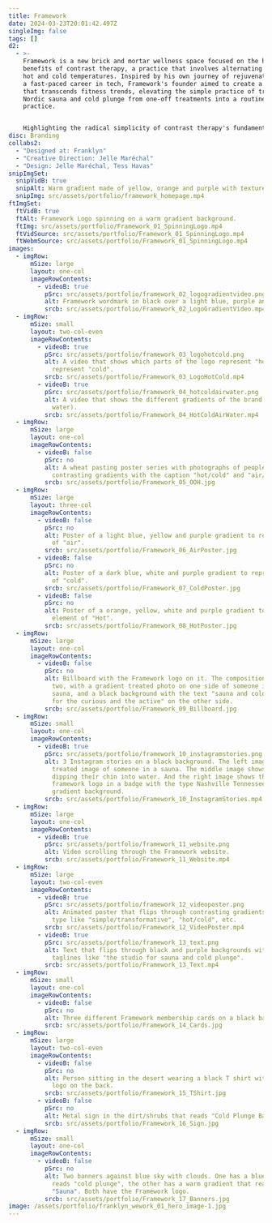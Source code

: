 ```yaml
---
title: Framework
date: 2024-03-23T20:01:42.497Z
singleImg: false
tags: []
d2:
  - >-
    Framework is a new brick and mortar wellness space focused on the health
    benefits of contrast therapy, a practice that involves alternating between
    hot and cold temperatures. Inspired by his own journey of rejuvenation after
    a fast-paced career in tech, Framework's founder aimed to create a brand
    that transcends fitness trends, elevating the simple practice of traditional
    Nordic sauna and cold plunge from one-off treatments into a routine
    practice.


    Highlighting the radical simplicity of contrast therapy's fundamental elements—hot air and cold water—to visualize the brand, we employed immersive, temperature-inspired gradients that bring the experience to life. The brand strikes a balance between approachability and intellect, creating an inviting environment that communicates the science behind sauna in a simple and straightforward way.
disc: Branding
collabs2:
  - "Designed at: Franklyn"
  - "Creative Direction: Jelle Maréchal"
  - "Design: Jelle Maréchal, Tess Havas"
snipImgSet:
  snipVidB: true
  snipAlt: Warm gradient made of yellow, orange and purple with texture.
  snipImg: src/assets/portfolio/framework_homepage.mp4
ftImgSet:
  ftVidB: true
  ftAlt: Framework Logo spinning on a warm gradient background.
  ftImg: src/assets/portfolio/Framework_01_SpinningLogo.mp4
  ftVidSource: src/assets/portfolio/Framework_01_SpinningLogo.mp4
  ftWebmSource: src/assets/portfolio/Framework_01_SpinningLogo.mp4
images:
  - imgRow:
      mSize: large
      layout: one-col
      imageRowContents:
        - videoB: true
          pSrc: src/assets/portfolio/framework_02_logogradientvideo.png
          alt: Framework wordmark in black over a light blue, purple and yellow gradient.
          srcb: src/assets/portfolio/Framework_02_LogoGradientVideo.mp4
  - imgRow:
      mSize: small
      layout: two-col-even
      imageRowContents:
        - videoB: true
          pSrc: src/assets/portfolio/framework_03_logohotcold.png
          alt: A video that shows which parts of the logo represent "hot" and which
            represent "cold".
          srcb: src/assets/portfolio/Framework_03_LogoHotCold.mp4
        - videoB: true
          pSrc: src/assets/portfolio/framework_04_hotcoldairwater.png
          alt: A video that shows the different gradients of the brand (hot, cold, air,
            water).
          srcb: src/assets/portfolio/Framework_04_HotColdAirWater.mp4
  - imgRow:
      mSize: large
      layout: one-col
      imageRowContents:
        - videoB: false
          pSrc: no
          alt: A wheat pasting poster series with photographs of people in saunas, and
            contrasting gradients with the caption "hot/cold" and "air/water".
          srcb: src/assets/portfolio/Framework_05_OOH.jpg
  - imgRow:
      mSize: large
      layout: three-col
      imageRowContents:
        - videoB: false
          pSrc: no
          alt: Poster of a light blue, yellow and purple gradient to represent the element
            of "air".
          srcb: src/assets/portfolio/Framework_06_AirPoster.jpg
        - videoB: false
          pSrc: no
          alt: Poster of a dark blue, white and purple gradient to represent the element
            of "cold".
          srcb: src/assets/portfolio/Framework_07_ColdPoster.jpg
        - videoB: false
          pSrc: no
          alt: Poster of a orange, yellow, white and purple gradient to represent the
            element of "Hot".
          srcb: src/assets/portfolio/Framework_08_HotPoster.jpg
  - imgRow:
      mSize: large
      layout: one-col
      imageRowContents:
        - videoB: false
          pSrc: no
          alt: Billboard with the Framework logo on it. The composition is divided into
            two, with a gradient treated photo on one side of someone in the
            sauna, and a black background with the text "sauna and cold plunge
            for the curious and the active" on the other side.
          srcb: src/assets/portfolio/Framework_09_Billboard.jpg
  - imgRow:
      mSize: small
      layout: one-col
      imageRowContents:
        - videoB: true
          pSrc: src/assets/portfolio/framework_10_instagramstories.png
          alt: 3 Instagram stories on a black background. The left image shows a gradient
            treated image of someone in a sauna. The middle image shows someone
            dipping their chin into water. And the right image shows the
            framework logo in a badge with the type Nashville Tennessee on a
            gradient background.
          srcb: src/assets/portfolio/Framework_10_InstagramStories.mp4
  - imgRow:
      mSize: large
      layout: one-col
      imageRowContents:
        - videoB: true
          pSrc: src/assets/portfolio/framework_11_website.png
          alt: Video scrolling through the Framework website.
          srcb: src/assets/portfolio/Framework_11_Website.mp4
  - imgRow:
      mSize: large
      layout: two-col-even
      imageRowContents:
        - videoB: true
          pSrc: src/assets/portfolio/framework_12_videoposter.png
          alt: Animated poster that flips through contrasting gradients with contrasting
            type like "simple/transformative", "hot/cold", etc.
          srcb: src/assets/portfolio/Framework_12_VideoPoster.mp4
        - videoB: true
          pSrc: src/assets/portfolio/framework_13_text.png
          alt: Text that flips through black and purple backgrounds with different
            taglines like "the studio for sauna and cold plunge".
          srcb: src/assets/portfolio/Framework_13_Text.mp4
  - imgRow:
      mSize: small
      layout: one-col
      imageRowContents:
        - videoB: false
          pSrc: no
          alt: Three different Framework membership cards on a black background.
          srcb: src/assets/portfolio/Framework_14_Cards.jpg
  - imgRow:
      mSize: large
      layout: two-col-even
      imageRowContents:
        - videoB: false
          pSrc: no
          alt: Person sitting in the desert wearing a black T shirt with the Framework
            logo on the back.
          srcb: src/assets/portfolio/Framework_15_TShirt.jpg
        - videoB: false
          pSrc: no
          alt: Metal sign in the dirt/shrubs that reads "Cold Plunge Baths, Lounge Area".
          srcb: src/assets/portfolio/Framework_16_Sign.jpg
  - imgRow:
      mSize: small
      layout: one-col
      imageRowContents:
        - videoB: false
          pSrc: no
          alt: Two banners against blue sky with clouds. One has a blue gradient that
            reads "cold plunge", the other has a warm gradient that reads
            "Sauna". Both have the Framework logo.
          srcb: src/assets/portfolio/Framework_17_Banners.jpg
image: /assets/portfolio/franklyn_wework_01_hero_image-1.jpg
---
```

